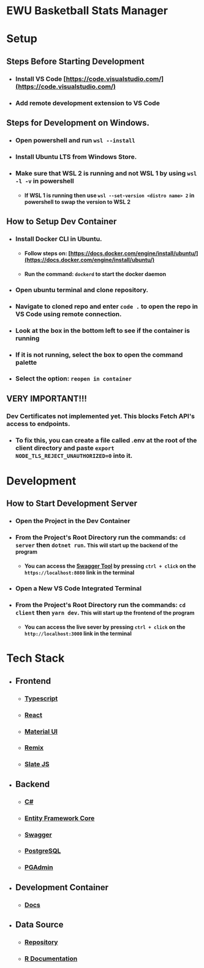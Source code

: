 # EWU Basketball Stats Manager

# Setup

## Steps Before Starting Development

- ### Install VS Code [https://code.visualstudio.com/](https://code.visualstudio.com/)

- ### Add remote development extension to VS Code

## Steps for Development on Windows.

- ### Open powershell and run `wsl --install`

- ### Install Ubuntu LTS from Windows Store.

- ### Make sure that WSL 2 is running and not WSL 1 by using `wsl -l -v` in powershell

  - #### If WSL 1 is running then use `wsl --set-version <distro name> 2` in powershell to swap the version to WSL 2

## How to Setup Dev Container

- ### Install Docker CLI in Ubuntu.

  - #### Follow steps on: [https://docs.docker.com/engine/install/ubuntu/](https://docs.docker.com/engine/install/ubuntu/)
  - #### Run the command: `dockerd` to start the docker daemon

- ### Open ubuntu terminal and clone repository.

- ### Navigate to cloned repo and enter `code .` to open the repo in VS Code using remote connection.

- ### Look at the box in the bottom left to see if the container is running
- ### If it is not running, select the box to open the command palette
- ### Select the option: `reopen in container`

## VERY IMPORTANT!!!

### Dev Certificates not implemented yet. This blocks Fetch API's access to endpoints.

- ### To fix this, you can create a file called .env at the root of the client directory and paste `export NODE_TLS_REJECT_UNAUTHORIZED=0` into it.

# Development

## How to Start Development Server

- ### Open the Project in the Dev Container

- ### From the Project's Root Directory run the commands: `cd server` then `dotnet run`. <small>This will start up the backend of the program</small>

  - #### You can access the [Swagger Tool](https://swagger.io/) by pressing `ctrl + click` on the `https://localhost:8080` link in the terminal

- ### Open a New VS Code Integrated Terminal

- ### From the Project's Root Directory run the commands: `cd client` then `yarn dev`. <small>This will start up the frontend of the program</small>
  - #### You can access the live sever by pressing `ctrl + click` on the `http://localhost:3000` link in the terminal

# Tech Stack

- ## Frontend

  - ### [Typescript](https://www.typescriptlang.org/docs/)
  - ### [React](https://react.dev/)
  - ### [Material UI](https://mui.com/)
  - ### [Remix](https://remix.run/docs/en/main)
  - ### [Slate JS](https://docs.slatejs.org/)

- ## Backend

  - ### [C#](https://learn.microsoft.com/en-us/dotnet/csharp/)
  - ### [Entity Framework Core](https://learn.microsoft.com/en-us/ef/core/)
  - ### [Swagger](https://swagger.io/)
  - ### [PostgreSQL](https://www.postgresql.org/)
  - ### [PGAdmin](https://www.pgadmin.org/download/)

- ## Development Container

  - ### [Docs](https://code.visualstudio.com/docs/devcontainers/containers)

- ## Data Source
  - ### [Repository](https://github.com/sportsdataverse/hoopR/)
  - ### [R Documentation](https://www.r-project.org/other-docs.html)
